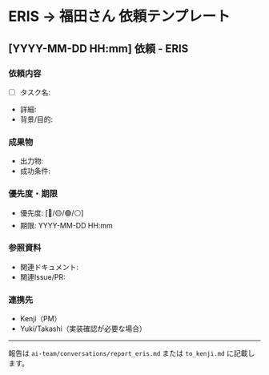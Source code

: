 # ERIS → 福田さん 依頼テンプレート

## [YYYY-MM-DD HH:mm] 依頼 - ERIS

### 依頼内容
- [ ] タスク名: 
- 詳細: 
- 背景/目的: 

### 成果物
- 出力物: 
- 成功条件: 

### 優先度・期限
- 優先度: [🔴/🟡/🟢/⚪]
- 期限: YYYY-MM-DD HH:mm

### 参照資料
- 関連ドキュメント: 
- 関連Issue/PR: 

### 連携先
- Kenji（PM）
- Yuki/Takashi（実装確認が必要な場合）

---
報告は `ai-team/conversations/report_eris.md` または `to_kenji.md` に記載します。
